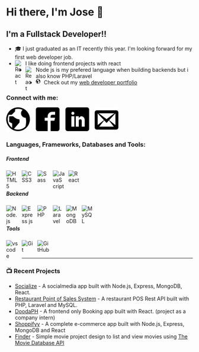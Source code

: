 # Hi there, I'm Jose 👋 


## I'm a Fullstack Developer!!

- :mortar_board: I just graduated as an IT recently this year. I'm looking forward for my first web developer job.
- <img align="left" alt="React" width="18px" src="https://cdn.jsdelivr.net/gh/devicons/devicon/icons/react/react-original.svg" style="padding-right:10px;" /> I like doing frontend projects with react
- <img align="left" alt="React" width="18px" src="https://cdn.jsdelivr.net/gh/devicons/devicon/icons/nodejs/nodejs-original.svg" style="padding-right:10px;" /> Node js is my prefered language when building backends but i also know PHP/Laravel
- <img align="left" alt="React" width="12px" src="./images/earth.svg" style="padding-right:10px;vertical-align:middle;" />Check out my [web developer portfolio](https://links.io/)

### Connect with me:

[![website](./images/earth.svg)]()
&nbsp;&nbsp;
[![facebook](./images/facebook2.svg)]()
&nbsp;&nbsp;
[![linkedin](./images/linkedin.svg)]()
&nbsp;&nbsp;
[![email](./images/envelop.svg)](mailto:jose.dev.official@gmail.com)

### Languages, Frameworks, Databases and Tools:

##### Frontend
<img align="left" alt="HTML5" width="32px" src="https://cdn.jsdelivr.net/gh/devicons/devicon/icons/html5/html5-original.svg" style="padding-right:10px;" />
<img align="left" alt="CSS3" width="32px" src="https://cdn.jsdelivr.net/gh/devicons/devicon/icons/css3/css3-original.svg" style="padding-right:10px;" />
<img align="left" alt="Sass" width="32px" src="https://cdn.jsdelivr.net/gh/devicons/devicon/icons/sass/sass-original.svg" style="padding-right:10px;" />
<img align="left" alt="JavaScript" width="32px" src="https://cdn.jsdelivr.net/gh/devicons/devicon/icons/javascript/javascript-original.svg" style="padding-right:10px;" />
<img align="left" alt="React" width="32px" src="https://cdn.jsdelivr.net/gh/devicons/devicon/icons/react/react-original.svg" style="padding-right:10px;" />

<br/>
&nbsp;

##### Backend
<img align="left" alt="Node.js" width="32px" src="https://cdn.jsdelivr.net/gh/devicons/devicon/icons/nodejs/nodejs-original.svg" style="padding-right:10px;" />
<img align="left" alt="Express js" width="32px" src="https://cdn.jsdelivr.net/gh/devicons/devicon/icons/express/express-original.svg" style="padding-right:10px;" />
<img align="left" alt="PHP" width="32px" src="https://cdn.jsdelivr.net/gh/devicons/devicon/icons/php/php-original.svg" style="padding-right:10px;" />
<img align="left" alt="Laravel" width="26px" src="https://cdn.jsdelivr.net/gh/devicons/devicon/icons/laravel/laravel-plain.svg" style="padding-right:10px;" />
<img align="left" alt="MongoDB" width="32px" src="https://cdn.jsdelivr.net/gh/devicons/devicon/icons/mongodb/mongodb-original.svg" style="padding-right:10px;" />
<img align="left" alt="MySQL" width="32px" src="https://cdn.jsdelivr.net/gh/devicons/devicon/icons/mysql/mysql-original.svg" style="padding-right:10px;" />

<br/>
&nbsp;

##### Tools
<img align="left" alt="vscode" width="32px" src="https://cdn.jsdelivr.net/gh/devicons/devicon/icons/vscode/vscode-original.svg" style="padding-right:10px;" />
<img align="left" alt="Git" width="32px" src="https://cdn.jsdelivr.net/gh/devicons/devicon/icons/git/git-original.svg" style="padding-right:10px;" />
<img align="left" alt="GitHub" width="32px" src="https://user-images.githubusercontent.com/3369400/139448065-39a229ba-4b06-434b-bc67-616e2ed80c8f.png" style="padding-right:10px;" />

<br />
<br />

---

### 📺 Recent Projects

- [Socialize](https://socialize-v1.herokuapp.com/) - A socialmedia app built with Node.js, Express, MongoDB, React.
- [Restaurant Point of Sales System](https://shoppifyy-ecommerce.herokuapp.com/) - A restaurant POS Rest API built with PHP, Laravel and MySQL.
- [DoodaPH](https://doodaph.vercel.app/) - A frontend only Booking app built with React. (project as a company intern)
- [Shoppifyy](https://shoppifyy-ecommerce.herokuapp.com/) - A complete e-commerce app built with Node.js, Express, MongoDB and React 
- [Finder](https://finder-pi.vercel.app/) - Simple movie project design to list and view movies using [The Movie Database API](https://developers.themoviedb.org/3/getting-started/introduction) 

